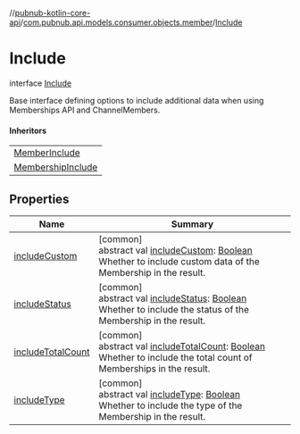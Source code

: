 //[pubnub-kotlin-core-api](../../../index.md)/[com.pubnub.api.models.consumer.objects.member](../index.md)/[Include](index.md)

# Include

interface [Include](index.md)

Base interface defining options to include additional data when using Memberships API and ChannelMembers.

#### Inheritors

| |
|---|
| [MemberInclude](../-member-include/index.md) |
| [MembershipInclude](../../com.pubnub.api.models.consumer.objects.membership/-membership-include/index.md) |

## Properties

| Name | Summary |
|---|---|
| [includeCustom](include-custom.md) | [common]<br>abstract val [includeCustom](include-custom.md): [Boolean](https://kotlinlang.org/api/latest/jvm/stdlib/kotlin-stdlib/kotlin/-boolean/index.html)<br>Whether to include custom data of the Membership in the result. |
| [includeStatus](include-status.md) | [common]<br>abstract val [includeStatus](include-status.md): [Boolean](https://kotlinlang.org/api/latest/jvm/stdlib/kotlin-stdlib/kotlin/-boolean/index.html)<br>Whether to include the status of the Membership in the result. |
| [includeTotalCount](include-total-count.md) | [common]<br>abstract val [includeTotalCount](include-total-count.md): [Boolean](https://kotlinlang.org/api/latest/jvm/stdlib/kotlin-stdlib/kotlin/-boolean/index.html)<br>Whether to include the total count of Memberships in the result. |
| [includeType](include-type.md) | [common]<br>abstract val [includeType](include-type.md): [Boolean](https://kotlinlang.org/api/latest/jvm/stdlib/kotlin-stdlib/kotlin/-boolean/index.html)<br>Whether to include the type of the Membership in the result. |
